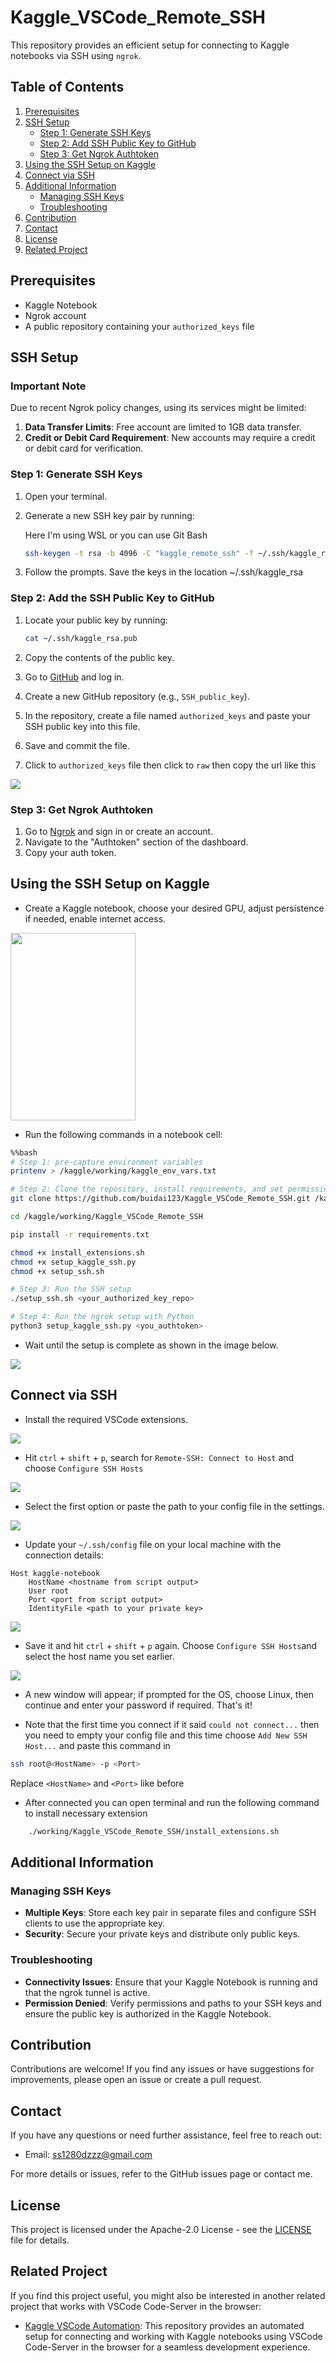 # Kaggle_VSCode_Remote_SSH
This repository provides an efficient setup for connecting to Kaggle notebooks via SSH using `ngrok`.

## Table of Contents
1. [Prerequisites](#prerequisites)
2. [SSH Setup](#ssh-setup)
   - [Step 1: Generate SSH Keys](#step-1-generate-ssh-keys)
   - [Step 2: Add SSH Public Key to GitHub](#step-2-add-ssh-public-key-to-github)
   - [Step 3: Get Ngrok Authtoken](#step-3-get-ngrok-authtoken)
3. [Using the SSH Setup on Kaggle](#using-the-ssh-setup-on-kaggle)
4. [Connect via SSH](#connect-via-ssh)
5. [Additional Information](#additional-information)
   - [Managing SSH Keys](#managing-ssh-keys)
   - [Troubleshooting](#troubleshooting)
6. [Contribution](#contribution)
7. [Contact](#contact)
8. [License](#license)
9. [Related Project](#related-project)


## Prerequisites

- Kaggle Notebook
- Ngrok account
- A public repository containing your `authorized_keys` file

## SSH Setup

### Important Note

Due to recent Ngrok policy changes, using its services might be limited:

1. **Data Transfer Limits**: Free account are limited to 1GB data transfer.
2. **Credit or Debit Card Requirement**: New accounts may require a credit or debit card for verification.

### Step 1: Generate SSH Keys
1. Open your terminal.
2. Generate a new SSH key pair by running:

   Here I'm using WSL or you can use Git Bash

    ```sh
    ssh-keygen -t rsa -b 4096 -C "kaggle_remote_ssh" -f ~/.ssh/kaggle_rsa
    ```
4. Follow the prompts. Save the keys in the location  ~/.ssh/kaggle_rsa

### Step 2: Add the SSH Public Key to GitHub

1. Locate your public key by running:

    ```sh
    cat ~/.ssh/kaggle_rsa.pub
    ```

2. Copy the contents of the public key.
3. Go to [GitHub](https://github.com) and log in.
4. Create a new GitHub repository (e.g., `SSH_public_key`).
5. In the repository, create a file named `authorized_keys` and paste your SSH public key into this file.
6. Save and commit the file.
7. Click to `authorized_keys` file then click to `raw` then copy the url like this

<img src="images/github1.png">

### Step 3: Get Ngrok Authtoken

1. Go to [Ngrok](https://ngrok.com) and sign in or create an account.
2. Navigate to the "Authtoken" section of the dashboard.
3. Copy your auth token.


## Using the SSH Setup on Kaggle



- Create a Kaggle notebook, choose your desired GPU, adjust persistence if needed, enable internet access.

<img src="images/kaggle1.png" width="200" height="300">

- Run the following commands in a notebook cell:
```bash
%%bash
# Step 1: pre-capture environment variables
printenv > /kaggle/working/kaggle_env_vars.txt

# Step 2: Clone the repository, install requirements, and set permissions
git clone https://github.com/buidai123/Kaggle_VSCode_Remote_SSH.git /kaggle/working/Kaggle_VSCode_Remote_SSH

cd /kaggle/working/Kaggle_VSCode_Remote_SSH

pip install -r requirements.txt

chmod +x install_extensions.sh
chmod +x setup_kaggle_ssh.py
chmod +x setup_ssh.sh

# Step 3: Run the SSH setup
./setup_ssh.sh <your_authorized_key_repo>

# Step 4: Run the ngrok setup with Python
python3 setup_kaggle_ssh.py <you_authtoken>
```
- Wait until the setup is complete as shown in the image below.

<img src="images/kaggle2.png">


## Connect via SSH

- Install the required VSCode extensions.

<img src="images/vscode1.png">


- Hit `ctrl` + `shift` + `p`, search for `Remote-SSH: Connect to Host` and choose `Configure SSH Hosts`

<img src="images/vscode2.png">

- Select the first option or paste the path to your config file in the settings.

<img src="images/vscode3.png">

- Update your `~/.ssh/config` file on your local machine with the connection details:

```plaintext
Host kaggle-notebook
    HostName <hostname from script output>
    User root
    Port <port from script output>
    IdentityFile <path to your private key>
```

<img src="images/vscode4.png">

- Save it and hit `ctrl` + `shift` + `p` again. Choose `Configure SSH Hosts`and select the host name you set earlier.

<img src="images/vscode5.png">

- A new window will appear; if prompted for the OS, choose Linux, then continue and enter your password if required. That's it!

- Note that the first time you connect if it said `could not connect...` then you need to empty your config file and this time choose `Add New SSH Host...` and paste this command in
```bash
ssh root@<HostName> -p <Port>
```
Replace `<HostName>` and `<Port>` like before

- After connected you can open terminal and run the following command to install necessary extension 
```sh
    ./working/Kaggle_VSCode_Remote_SSH/install_extensions.sh
```

## Additional Information

### Managing SSH Keys

- **Multiple Keys**: Store each key pair in separate files and configure SSH clients to use the appropriate key.
- **Security**: Secure your private keys and distribute only public keys.

### Troubleshooting

- **Connectivity Issues**: Ensure that your Kaggle Notebook is running and that the ngrok tunnel is active.
- **Permission Denied**: Verify permissions and paths to your SSH keys and ensure the public key is authorized in the Kaggle Notebook.

## Contribution

Contributions are welcome! If you find any issues or have suggestions for improvements, please open an issue or create a pull request.

## Contact

If you have any questions or need further assistance, feel free to reach out:

- Email: [ss1280dzzz@gmail.com](mailto:ss1280dzzz@gmail.com)

For more details or issues, refer to the GitHub issues page or contact me.

## License

This project is licensed under the Apache-2.0 License - see the [LICENSE](LICENSE) file for details.

## Related Project

If you find this project useful, you might also be interested in another related project that works with VSCode Code-Server in the browser:

- [Kaggle VSCode Automation](https://github.com/buidai123/kaggle-vscode-automation): This repository provides an automated setup for connecting and working with Kaggle notebooks using VSCode Code-Server in the browser for a seamless development experience.
